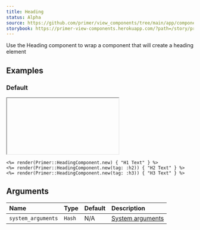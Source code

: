```yaml
---
title: Heading
status: Alpha
source: https://github.com/primer/view_components/tree/main/app/components/primer/heading_component.rb
storybook: https://primer-view-components.herokuapp.com/?path=/story/primer-heading-component
---
```


<!-- Warning: AUTO-GENERATED file, do not edit. Add code comments to your Ruby instead <3 -->

Use the Heading component to wrap a component that will create a heading element

## Examples

### Default

<iframe onLoad={(e) => e.target.style.height = e.target.contentWindow.document.body.scrollHeight + 34 + 'px'} style="width: 100%; border: 0px;" srcdoc="<html class='Box height-full p-3'><head><link href='https://unpkg.com/@primer/css/dist/primer.css' rel='stylesheet'></head><body><h1>H1 Text</h1><h2>H2 Text</h2><h3>H3 Text</h3></body></html>"></iframe>

```erb
<%= render(Primer::HeadingComponent.new) { "H1 Text" } %>
<%= render(Primer::HeadingComponent.new(tag: :h2)) { "H2 Text" } %>
<%= render(Primer::HeadingComponent.new(tag: :h3)) { "H3 Text" } %>
```

## Arguments

| Name | Type | Default | Description |
| :- | :- | :- | :- |
| `system_arguments` | `Hash` | N/A | [System arguments](/system-arguments) |
